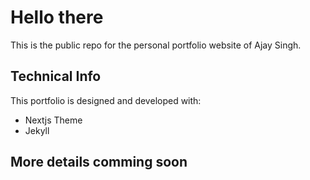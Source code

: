# Hello there

This is the public repo for the personal portfolio website of Ajay Singh.

## Technical Info

This portfolio is designed and developed with:

- Nextjs Theme
- Jekyll

## More details comming soon

